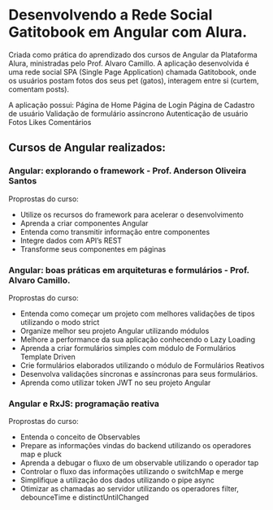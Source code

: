 # Desenvolvendo a Rede Social Gatitobook em Angular com Alura.

Criada como prática do aprendizado dos cursos de Angular da Plataforma Alura, ministradas pelo Prof. Alvaro Camillo. A aplicação desenvolvida é uma rede social SPA (Single Page Application) chamada Gatitobook, onde os usuários postam fotos dos seus pet (gatos), interagem entre si (curtem, comentam posts). 

A aplicação possui:
Página de Home 
Página de Login
Página de Cadastro de usuário
Validação de formulário assíncrono
Autenticação de usuário
Fotos
Likes
Comentários

## Cursos de Angular realizados:

### Angular: explorando o framework - Prof. Anderson Oliveira Santos

Proprostas do curso:
* Utilize os recursos do framework para acelerar o desenvolvimento
* Aprenda a criar componentes Angular
* Entenda como transmitir informação entre componentes
* Integre dados com API’s REST
* Transforme seus componentes em páginas

### Angular: boas práticas em arquiteturas e formulários - Prof. Alvaro Camillo.

Proprostas do curso:
* Entenda como começar um projeto com melhores validações de tipos utilizando o modo strict
* Organize melhor seu projeto Angular utilizando módulos
* Melhore a performance da sua aplicação conhecendo o Lazy Loading
* Aprenda a criar formulários simples com módulo de Formulários Template Driven
* Crie formulários elaborados utilizando o módulo de Formulários Reativos
* Desenvolva validações síncronas e assíncronas para seus formulários.
* Aprenda como utilizar token JWT no seu projeto Angular

### Angular e RxJS: programação reativa

Proprostas do curso:
* Entenda o conceito de Observables
* Prepare as informações vindas do backend utilizando os operadores map e pluck
* Aprenda a debugar o fluxo de um observable utilizando o operador tap
* Controlar o fluxo das informações utilizando o switchMap e merge
* Simplifique a utilização dos dados utilizando o pipe async
* Otimizar as chamadas ao servidor utilizando os operadores filter, debounceTime e distinctUntilChanged
